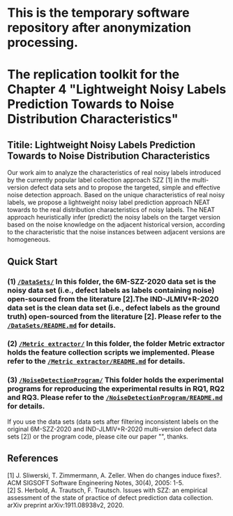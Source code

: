 # This is the temporary software repository after anonymization processing.
# The replication toolkit for the Chapter 4 "Lightweight Noisy Labels Prediction Towards to Noise Distribution Characteristics"

## Titile: Lightweight Noisy Labels Prediction Towards to Noise Distribution Characteristics

Our work aim to analyze the characteristics of real noisy labels introduced by the currently popular label collection approach SZZ [1] in the multi-version defect data sets and to propose the targeted, simple and effective noise detection approach. Based on the unique characteristics of real noisy labels, we propose a lightweight noisy label prediction approach NEAT towards to the real distribution characteristics of noisy labels. The NEAT approach heuristically infer (predict) the noisy labels on the target version based on the noise knowledge on the adjacent historical version, according to the characteristic that the noise instances between adjacent versions are homogeneous.

## Quick Start

### (1) [`/DataSets/`](https://github.com/DissertationReview/NoiseDetection/tree/main/DataSets/) In this folder, the 6M-SZZ-2020 data set is the noisy data set (i.e., defect labels as labels containing noise) open-sourced from the literature [2].The IND-JLMIV+R-2020 data set is the clean data set (i.e., defect labels as the ground truth) open-sourced from the literature [2]. Please refer to the [`/DataSets/README.md`](https://github.com/DissertationReview/NoiseDetection/tree/main/DataSets/README.md) for details.

### (2) [`/Metric extractor/`](https://github.com/DissertationReview/NoiseDetection/tree/main/Metric%20extractor/) In this folder, the folder Metric extractor holds the feature collection scripts we implemented. Please refer to the [`/Metric extractor/README.md`](https://github.com/DissertationReview/SnoringNoise/tree/main/Metric_extractor/README.md) for details.

### (3) [`/NoiseDetectionProgram/`](https://github.com/DissertationReview/NoiseDetection/tree/main/NoiseDetectionProgram/) This folder holds the experimental programs for reproducing the experimental results in RQ1, RQ2 and RQ3. Please refer to the [`/NoiseDetectionProgram/README.md`](https://github.com/DissertationReview/NoiseDetection/tree/main/NoiseDetectionProgram/README.md) for details.
 

If you use the data sets (data sets after filtering inconsistent labels on the original 6M-SZZ-2020 and IND-JLMIV+R-2020 multi-version defect data sets [2]) or the program code, please cite our paper "", thanks.

## References
[1] J. Sliwerski, T. Zimmermann, A. Zeller. When do changes induce fixes?. ACM SIGSOFT Software Engineering Notes, 30(4), 2005: 1-5.  
[2] S. Herbold, A. Trautsch, F. Trautsch. Issues with SZZ: an empirical assessment of the state of practice of defect prediction data collection. arXiv preprint arXiv:1911.08938v2, 2020.  

